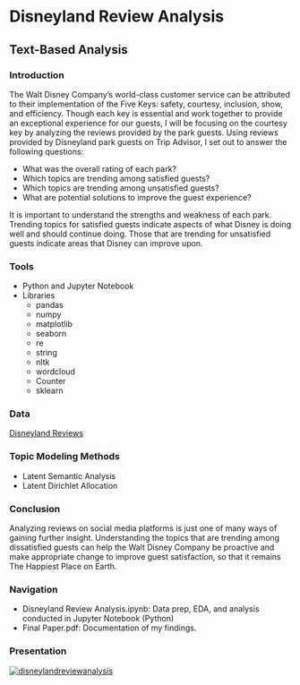 # Disneyland Review Analysis
## Text-Based Analysis

### Introduction
The Walt Disney Company’s world-class customer service can be attributed to their implementation of the Five Keys: safety, courtesy, inclusion, show, and efficiency. Though each key is essential and work together to provide an exceptional experience for our guests, I will be focusing on the courtesy key by analyzing the reviews provided by the park guests. Using reviews provided by Disneyland park guests on Trip Advisor, I set out to answer the following questions:

  * What was the overall rating of each park?
  * Which topics are trending among satisfied guests?
  * Which topics are trending among unsatisfied guests?
  * What are potential solutions to improve the guest experience?

It is important to understand the strengths and weakness of each park. Trending topics for satisfied guests indicate aspects of what Disney is doing well and should continue doing. Those that are trending for unsatisfied guests indicate areas that Disney can improve upon. 

### Tools
* Python and Jupyter Notebook 
* Libraries
  * pandas
  * numpy
  * matplotlib
  * seaborn
  * re
  * string
  * nltk
  * wordcloud
  * Counter
  * sklearn

### Data
[Disneyland Reviews](https://www.kaggle.com/arushchillar/disneyland-reviews)

### Topic Modeling Methods
  * Latent Semantic Analysis
  * Latent Dirichlet Allocation

### Conclusion
Analyzing reviews on social media platforms is just one of many ways of gaining further insight. Understanding the topics that are trending among dissatisfied guests can help the Walt Disney Company be proactive and make appropriate change to improve guest satisfaction, so that it remains The Happiest Place on Earth.   

### Navigation
* Disneyland Review Analysis.ipynb: Data prep, EDA, and analysis conducted in Jupyter Notebook (Python) 
* Final Paper.pdf: Documentation of my findings.

### Presentation
[![disneylandreviewanalysis](https://user-images.githubusercontent.com/61814648/120743775-7e76ca80-c4ae-11eb-8889-f91f095a8497.png)](https://youtu.be/oLzfKkh34OI)


